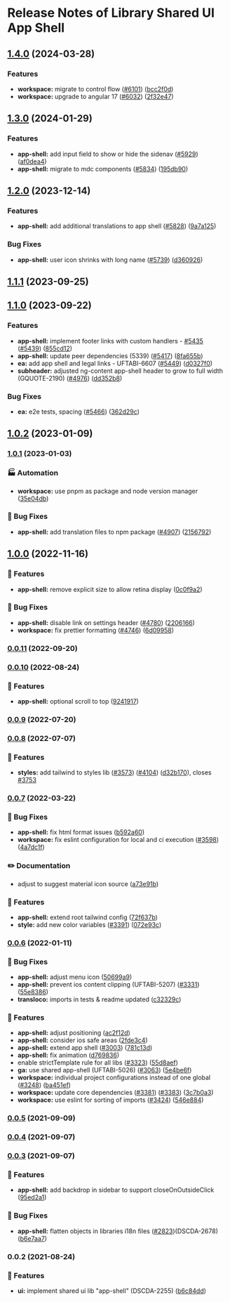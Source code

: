 # Release Notes of Library Shared UI App Shell
## [1.4.0](https://github.com/Schaeffler-Group/frontend-schaeffler/compare/app-shell-v1.3.0...app-shell-v1.4.0) (2024-03-28)


### Features

* **workspace:** migrate to control flow ([#6101](https://github.com/Schaeffler-Group/frontend-schaeffler/issues/6101)) ([bcc2f0d](https://github.com/Schaeffler-Group/frontend-schaeffler/commit/bcc2f0de21ab75dcdceb320c21268074e0940dc9))
* **workspace:** upgrade to angular 17 ([#6032](https://github.com/Schaeffler-Group/frontend-schaeffler/issues/6032)) ([2f32e47](https://github.com/Schaeffler-Group/frontend-schaeffler/commit/2f32e478cb1b1c95ac48976332011c60ce28f4e4))

## [1.3.0](https://github.com/Schaeffler-Group/frontend-schaeffler/compare/app-shell-v1.2.0...app-shell-v1.3.0) (2024-01-29)


### Features

* **app-shell:** add input field to show or hide the sidenav ([#5929](https://github.com/Schaeffler-Group/frontend-schaeffler/issues/5929)) ([af0dea4](https://github.com/Schaeffler-Group/frontend-schaeffler/commit/af0dea4d952b5e33f382db88889f838d496a030e))
* **app-shell:** migrate to mdc components ([#5834](https://github.com/Schaeffler-Group/frontend-schaeffler/issues/5834)) ([195db90](https://github.com/Schaeffler-Group/frontend-schaeffler/commit/195db903eb0c82978e7a43f0861c1c909d4b2aee))

## [1.2.0](https://github.com/Schaeffler-Group/frontend-schaeffler/compare/app-shell-v1.1.1...app-shell-v1.2.0) (2023-12-14)


### Features

* **app-shell:** add additional translations to app shell ([#5828](https://github.com/Schaeffler-Group/frontend-schaeffler/issues/5828)) ([9a7a125](https://github.com/Schaeffler-Group/frontend-schaeffler/commit/9a7a125f72b64285afeaf4139c2dfda449a66258))


### Bug Fixes

* **app-shell:** user icon shrinks with long name ([#5739](https://github.com/Schaeffler-Group/frontend-schaeffler/issues/5739)) ([d360926](https://github.com/Schaeffler-Group/frontend-schaeffler/commit/d360926060c272e7357e3b9afa22632452d61125))

## [1.1.1](https://github.com/Schaeffler-Group/frontend-schaeffler/compare/app-shell-v1.1.0...app-shell-v1.1.1) (2023-09-25)

## [1.1.0](https://github.com/Schaeffler-Group/frontend-schaeffler/compare/app-shell-v1.0.2...app-shell-v1.1.0) (2023-09-22)


### Features

* **app-shell:** implement footer links with custom handlers - [#5435](https://github.com/Schaeffler-Group/frontend-schaeffler/issues/5435) ([#5439](https://github.com/Schaeffler-Group/frontend-schaeffler/issues/5439)) ([855cd12](https://github.com/Schaeffler-Group/frontend-schaeffler/commit/855cd12ff783c49af9a9f550079826c743c52e94))
* **app-shell:** update peer dependencies (5339) ([#5417](https://github.com/Schaeffler-Group/frontend-schaeffler/issues/5417)) ([8fa655b](https://github.com/Schaeffler-Group/frontend-schaeffler/commit/8fa655b608a94cb6e20d54e73187f3efb7ec750e))
* **ea:** add app shell and legal links - UFTABI-6607 ([#5449](https://github.com/Schaeffler-Group/frontend-schaeffler/issues/5449)) ([d0327f0](https://github.com/Schaeffler-Group/frontend-schaeffler/commit/d0327f022e5573cb8c55c8fcb8e15ce877764fe4))
* **subheader:** adjusted ng-content app-shell header to grow to full width (GQUOTE-2190) ([#4976](https://github.com/Schaeffler-Group/frontend-schaeffler/issues/4976)) ([dd352b8](https://github.com/Schaeffler-Group/frontend-schaeffler/commit/dd352b8f75443d3497808264dcc9d5e28f19540b))


### Bug Fixes

* **ea:** e2e tests, spacing ([#5466](https://github.com/Schaeffler-Group/frontend-schaeffler/issues/5466)) ([362d29c](https://github.com/Schaeffler-Group/frontend-schaeffler/commit/362d29c10c828c99c8c174e3dc248c4c5f133020))

## [1.0.2](https://github.com/Schaeffler-Group/frontend-schaeffler/compare/app-shell-v1.0.1...app-shell-v1.0.2) (2023-01-09)

### [1.0.1](https://github.com/Schaeffler-Group/frontend-schaeffler/compare/app-shell-v1.0.0...app-shell-v1.0.1) (2023-01-03)


### 🏭 Automation

* **workspace:** use pnpm as package and node version manager ([35e04db](https://github.com/Schaeffler-Group/frontend-schaeffler/commit/35e04dba206a3d579156300c68b2ede9206556ff))


### 🐛 Bug Fixes

* **app-shell:** add translation files to npm package ([#4907](https://github.com/Schaeffler-Group/frontend-schaeffler/issues/4907)) ([2156792](https://github.com/Schaeffler-Group/frontend-schaeffler/commit/2156792162e6e056561b16c9427f787bb9da8878))

## [1.0.0](https://github.com/Schaeffler-Group/frontend-schaeffler/compare/app-shell-v0.0.11...app-shell-v1.0.0) (2022-11-16)


### 🎸 Features

* **app-shell:** remove explicit size to allow retina display ([0c0f9a2](https://github.com/Schaeffler-Group/frontend-schaeffler/commit/0c0f9a281c70da86259177f15fdd1ac2f45e4b4b))


### 🐛 Bug Fixes

* **app-shell:** disable link on settings header ([#4780](https://github.com/Schaeffler-Group/frontend-schaeffler/issues/4780)) ([2206166](https://github.com/Schaeffler-Group/frontend-schaeffler/commit/22061661d02c72ddeb2312e119ad3cea50aa1845))
* **workspace:** fix prettier formatting ([#4746](https://github.com/Schaeffler-Group/frontend-schaeffler/issues/4746)) ([6d09958](https://github.com/Schaeffler-Group/frontend-schaeffler/commit/6d099587562a9db04e311acb309235bc60e89ee4))

### [0.0.11](https://github.com/Schaeffler-Group/frontend-schaeffler/compare/app-shell-v0.0.10...app-shell-v0.0.11) (2022-09-20)

### [0.0.10](https://github.com/Schaeffler-Group/frontend-schaeffler/compare/app-shell-v0.0.9...app-shell-v0.0.10) (2022-08-24)


### 🎸 Features

* **app-shell:** optional scroll to top ([9241917](https://github.com/Schaeffler-Group/frontend-schaeffler/commit/924191765d426e8d0b2da6049f1833449c4edcd7))

### [0.0.9](https://github.com/Schaeffler-Group/frontend-schaeffler/compare/app-shell-v0.0.8...app-shell-v0.0.9) (2022-07-20)

### [0.0.8](https://github.com/Schaeffler-Group/frontend-schaeffler/compare/app-shell-v0.0.7...app-shell-v0.0.8) (2022-07-07)


### 🎸 Features

* **styles:** add tailwind to styles lib ([#3573](https://github.com/Schaeffler-Group/frontend-schaeffler/issues/3573)) ([#4104](https://github.com/Schaeffler-Group/frontend-schaeffler/issues/4104)) ([d32b170](https://github.com/Schaeffler-Group/frontend-schaeffler/commit/d32b170c13de73f90b3a792d9f50f29cede37898)), closes [#3753](https://github.com/Schaeffler-Group/frontend-schaeffler/issues/3753)

### [0.0.7](https://github.com/Schaeffler-Group/frontend-schaeffler/compare/app-shell-v0.0.6...app-shell-v0.0.7) (2022-03-22)


### 🐛 Bug Fixes

* **app-shell:** fix html format issues ([b592a60](https://github.com/Schaeffler-Group/frontend-schaeffler/commit/b592a604077ffbbb0bcb36386de41c5346b5def1))
* **workspace:** fix eslint configuration for local and ci execution ([#3598](https://github.com/Schaeffler-Group/frontend-schaeffler/issues/3598)) ([4a7dc1f](https://github.com/Schaeffler-Group/frontend-schaeffler/commit/4a7dc1fe79d94b6d8ddfa7cf2644e3bbc11a3e80))


### ✏️ Documentation

* adjust to suggest material icon source ([a73e91b](https://github.com/Schaeffler-Group/frontend-schaeffler/commit/a73e91b89002ba7f7768461b1fae6713cc88a30a))


### 🎸 Features

* **app-shell:** extend root tailwind config ([72f637b](https://github.com/Schaeffler-Group/frontend-schaeffler/commit/72f637baf7a42fdffe455213053231c6006b6870))
* **style:** add new color variables ([#3391](https://github.com/Schaeffler-Group/frontend-schaeffler/issues/3391)) ([072e93c](https://github.com/Schaeffler-Group/frontend-schaeffler/commit/072e93cc90858f751717e10e383f87ab2d4c61f6))

### [0.0.6](https://github.com/Schaeffler-Group/frontend-schaeffler/compare/app-shell-v0.0.5...app-shell-v0.0.6) (2022-01-11)


### 🐛 Bug Fixes

* **app-shell:** adjust menu icon ([50699a9](https://github.com/Schaeffler-Group/frontend-schaeffler/commit/50699a968ccb34e36451f7aa67f78aa83c7d0d13))
* **app-shell:** prevent ios content clipping (UFTABI-5207) ([#3331](https://github.com/Schaeffler-Group/frontend-schaeffler/issues/3331)) ([55e8386](https://github.com/Schaeffler-Group/frontend-schaeffler/commit/55e8386108f249e08d5e0c83e4156a13a6a23de6))
* **transloco:** imports in tests & readme updated ([c32329c](https://github.com/Schaeffler-Group/frontend-schaeffler/commit/c32329ce19668460abac5b3997f0e937b3bfe5ba))


### 🎸 Features

* **app-shell:** adjust positioning ([ac2f12d](https://github.com/Schaeffler-Group/frontend-schaeffler/commit/ac2f12d3b90bc2a60fffe69b8bc99a0efcf51fe6))
* **app-shell:** consider ios safe areas ([2fde3c4](https://github.com/Schaeffler-Group/frontend-schaeffler/commit/2fde3c4decf2bab20a7ff4198ef9c7035098a301))
* **app-shell:** extend app shell ([#3003](https://github.com/Schaeffler-Group/frontend-schaeffler/issues/3003)) ([781c13d](https://github.com/Schaeffler-Group/frontend-schaeffler/commit/781c13d61fac9aea94800e5e008cbfbd320de411))
* **app-shell:** fix animation ([d769836](https://github.com/Schaeffler-Group/frontend-schaeffler/commit/d769836e8b80962ec7a57ef40d05de0f850315ad))
* enable strictTemplate rule for all libs ([#3323](https://github.com/Schaeffler-Group/frontend-schaeffler/issues/3323)) ([55d8aef](https://github.com/Schaeffler-Group/frontend-schaeffler/commit/55d8aefd36823a5774979b7393cbe4dff41ba7de))
* **ga:** use shared app-shell (UFTABI-5026) ([#3063](https://github.com/Schaeffler-Group/frontend-schaeffler/issues/3063)) ([5e4be6f](https://github.com/Schaeffler-Group/frontend-schaeffler/commit/5e4be6f1f34b15f8d5621049700d964afc83210c))
* **workspace:** individual project configurations instead of one global ([#3248](https://github.com/Schaeffler-Group/frontend-schaeffler/issues/3248)) ([ba451ef](https://github.com/Schaeffler-Group/frontend-schaeffler/commit/ba451ef87c9c9cff99440b9739c9ebf4069a16dc))
* **workspace:** update core dependencies ([#3381](https://github.com/Schaeffler-Group/frontend-schaeffler/issues/3381)) ([#3383](https://github.com/Schaeffler-Group/frontend-schaeffler/issues/3383)) ([3c7b0a3](https://github.com/Schaeffler-Group/frontend-schaeffler/commit/3c7b0a37be3104fc216c3ee6506d5f8ce2cadb21))
* **workspace:** use eslint for sorting of imports ([#3424](https://github.com/Schaeffler-Group/frontend-schaeffler/issues/3424)) ([546e884](https://github.com/Schaeffler-Group/frontend-schaeffler/commit/546e8845a9250580ccdc982e3f5c1d818f8678bd))

### [0.0.5](https://github.com/Schaeffler-Group/frontend-schaeffler/compare/app-shell-v0.0.5...app-shell-v0.0.3) (2021-09-09)

### [0.0.4](https://github.com/Schaeffler-Group/frontend-schaeffler/compare/app-shell-v0.0.4...app-shell-v0.0.3) (2021-09-07)

### [0.0.3](https://github.com/Schaeffler-Group/frontend-schaeffler/compare/app-shell-v0.0.3...app-shell-v0.0.2) (2021-09-07)


### 🎸 Features

* **app-shell:** add backdrop in sidebar to support closeOnOutsideClick ([95ed2a1](https://github.com/Schaeffler-Group/frontend-schaeffler/commit/95ed2a1288cff0114df976e141d5062ef3ab54d6))


### 🐛 Bug Fixes

* **app-shell:** flatten objects in libraries i18n files ([#2823](https://github.com/Schaeffler-Group/frontend-schaeffler/issues/2823))(DSCDA-2678) ([b6e7aa7](https://github.com/Schaeffler-Group/frontend-schaeffler/commit/b6e7aa7053de77490a4011f11045eaa3e299b96c))

### 0.0.2 (2021-08-24)


### 🎸 Features

* **ui:** implement shared ui lib "app-shell" (DSCDA-2255) ([b6c84dd](https://github.com/Schaeffler-Group/frontend-schaeffler/commit/b6c84dd93d557660f6d22ff4bd54745ad0e5088e))

